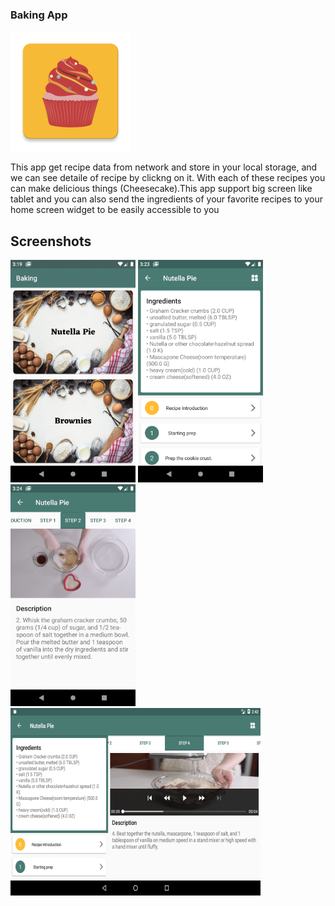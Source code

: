 ### Baking App

![alt text](./app/src/main/res/mipmap-xxxhdpi/ic_launcher.png "Logo")

This app get recipe data from network and store in your local storage, and we can see detaile of recipe by clickng on it.
With each of these recipes you can make delicious things (Cheesecake).This app support big screen like tablet 
and you can also send the ingredients of your favorite recipes to your home screen widget to be easily accessible to you

## Screenshots

<div>
<img src="./screenshot/1.png" width="200">
<img src="./screenshot/2.png" width="200">
<img src="./screenshot/3.png" width="200">
</div>
<img src="./screenshot/4.png" width="400" height="300">
